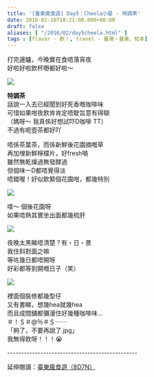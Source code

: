 ```yaml
---
title: '[臺東瘋食遊] Day5：Cheela小屋 - 特調茶'
date: 2016-02-16T18:21:00.000+08:00
draft: false
aliases: [ "/2016/02/day5cheela.html" ]
tags : [flavor - 飲！, travel - 臺灣・臺東、知本]
---
```


打完邊罏，今晚實在食唔落宵夜  
好啦好啦飲杯嘢都好啦～  

![](/images/taitung5q.jpg)

**特調茶**  
話說一入去已經聞到好死香嘅咖啡味  
可惜如果咁夜飲肯肯定唔駛旨意有得瞓  
（媽呀～ 我真係好想試吓D咖啡 TT）  
不過有呢壺茶都好吖  
  
唔係茶葉茶，而係新鮮後花園摘嘅草  
再加埋新鮮檸檬片，好fresh喎  
雖然無乾燥過無發酵過  
但個味一D都唔覺得淡  
唔錯喔！好似飲緊個花園咁，都幾特別  

![](/images/taitung5q1.jpg)

嗱～ 個後花園呀  
如果唔熱其實坐出面都幾梳肝  

![](/images/taitung5q2.jpg)

夜晚太黑睇唔清楚？有・日・景  
我住斜對面之嘛  
等咗幾日都唔開呀  
好彩都等到開嘅日子（笑）  

![](/images/taitung5q3.jpg)

裡面個裝修都幾型仔  
又有書睇，想幾hea就幾hea  
而且成間舖都彌漫住好幾種咖啡味...  
＃！＄＃@％＃＄⋯⋯  
「夠了，不要再說了.jpg」  
我無得飲呀！！！😭  
  
\-----------------------------------------------  
  
延伸閱讀：[臺東瘋食遊（8D7N）](https://hidie.net/taitung8d7n/)
